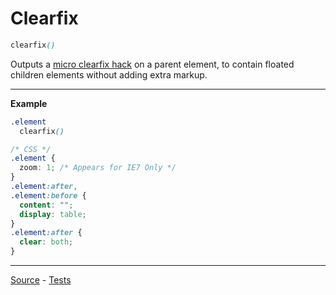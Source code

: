 # Clearfix

```css
clearfix()
```

Outputs a [micro clearfix hack](http://nicolasgallagher.com/micro-clearfix-hack/) on a parent element, to contain floated children elements without adding extra markup.

---

**Example**
```css
.element
  clearfix()

/* CSS */
.element {
  zoom: 1; /* Appears for IE7 Only */
}
.element:after,
.element:before {
  content: "";
  display: table;
}
.element:after {
  clear: both;
}
```

---

[Source](https://github.com/jackbrewer/stylus-mixins/blob/master/lib/stylus-mixins/clearfix.styl) - [Tests](https://github.com/jackbrewer/stylus-mixins/blob/master/test/tests/clearfix.styl)
